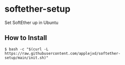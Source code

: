 # softether-setup
Set SoftEther up in Ubuntu

## How to Install 
```shell
$ bash -c "$(curl -L https://raw.githubusercontent.com/applejxd/softether-setup/main/init.sh)"
```
